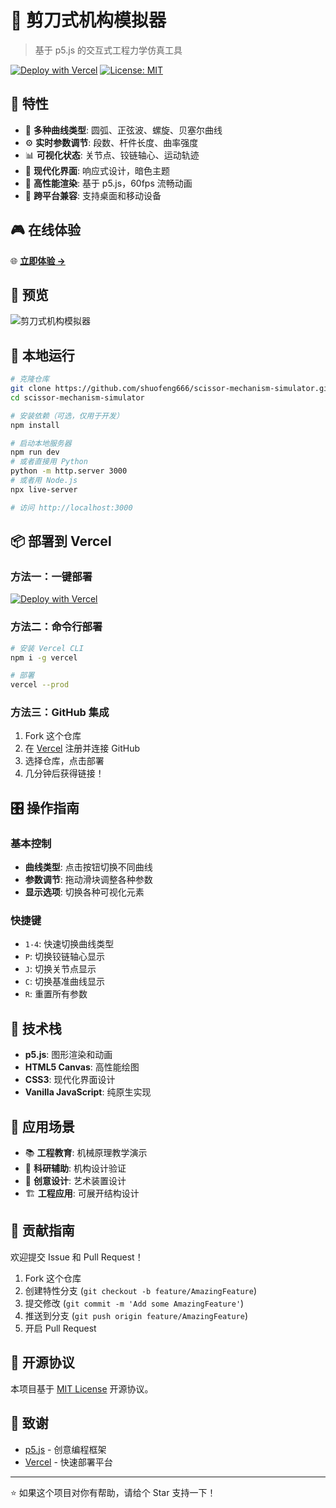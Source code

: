 # 🔧 剪刀式机构模拟器

> 基于 p5.js 的交互式工程力学仿真工具

[![Deploy with Vercel](https://vercel.com/button)](https://vercel.com/new/clone?repository-url=https://github.com/shuofeng666/scissor-mechanism-simulator)
[![License: MIT](https://img.shields.io/badge/License-MIT-yellow.svg)](https://opensource.org/licenses/MIT)

## 🌟 特性

- 🎯 **多种曲线类型**: 圆弧、正弦波、螺旋、贝塞尔曲线
- ⚙️ **实时参数调节**: 段数、杆件长度、曲率强度
- 📊 **可视化状态**: 关节点、铰链轴心、运动轨迹
- 🎨 **现代化界面**: 响应式设计，暗色主题
- 🚀 **高性能渲染**: 基于 p5.js，60fps 流畅动画
- 📱 **跨平台兼容**: 支持桌面和移动设备

## 🎮 在线体验

🌐 **[立即体验 →](https://scissor-mechanism-simulator.vercel.app)**

## 📸 预览

![剪刀式机构模拟器](https://via.placeholder.com/800x400/0a0a2e/00ffaa?text=Scissor+Mechanism+Simulator)

## 🚀 本地运行

```bash
# 克隆仓库
git clone https://github.com/shuofeng666/scissor-mechanism-simulator.git
cd scissor-mechanism-simulator

# 安装依赖（可选，仅用于开发）
npm install

# 启动本地服务器
npm run dev
# 或者直接用 Python
python -m http.server 3000
# 或者用 Node.js
npx live-server

# 访问 http://localhost:3000
```

## 📦 部署到 Vercel

### 方法一：一键部署
[![Deploy with Vercel](https://vercel.com/button)](https://vercel.com/new/clone?repository-url=https://github.com/shuofeng666/scissor-mechanism-simulator)

### 方法二：命令行部署
```bash
# 安装 Vercel CLI
npm i -g vercel

# 部署
vercel --prod
```

### 方法三：GitHub 集成
1. Fork 这个仓库
2. 在 [Vercel](https://vercel.com) 注册并连接 GitHub
3. 选择仓库，点击部署
4. 几分钟后获得链接！

## 🎛️ 操作指南

### 基本控制
- **曲线类型**: 点击按钮切换不同曲线
- **参数调节**: 拖动滑块调整各种参数
- **显示选项**: 切换各种可视化元素

### 快捷键
- `1-4`: 快速切换曲线类型
- `P`: 切换铰链轴心显示
- `J`: 切换关节点显示  
- `C`: 切换基准曲线显示
- `R`: 重置所有参数

## 🔧 技术栈

- **p5.js**: 图形渲染和动画
- **HTML5 Canvas**: 高性能绘图
- **CSS3**: 现代化界面设计
- **Vanilla JavaScript**: 纯原生实现

## 🎯 应用场景

- 📚 **工程教育**: 机械原理教学演示
- 🔬 **科研辅助**: 机构设计验证
- 🎨 **创意设计**: 艺术装置设计
- 🏗️ **工程应用**: 可展开结构设计

## 🤝 贡献指南

欢迎提交 Issue 和 Pull Request！

1. Fork 这个仓库
2. 创建特性分支 (`git checkout -b feature/AmazingFeature`)
3. 提交修改 (`git commit -m 'Add some AmazingFeature'`)
4. 推送到分支 (`git push origin feature/AmazingFeature`)
5. 开启 Pull Request

## 📜 开源协议

本项目基于 [MIT License](LICENSE) 开源协议。

## 🙏 致谢

- [p5.js](https://p5js.org/) - 创意编程框架
- [Vercel](https://vercel.com/) - 快速部署平台

---

⭐ 如果这个项目对你有帮助，请给个 Star 支持一下！